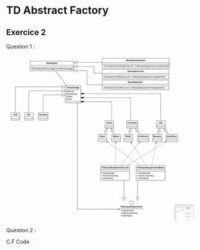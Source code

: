 # TD Abstract Factory

## Exercice 2

Question 1 :

![alt text](https://github.com/malo2b/M1_TD_Patterns_FactoryMethod_Ex2/blob/master/DiagrammeDeClasses.png?raw=true)

Question 2 :

C.F Code
